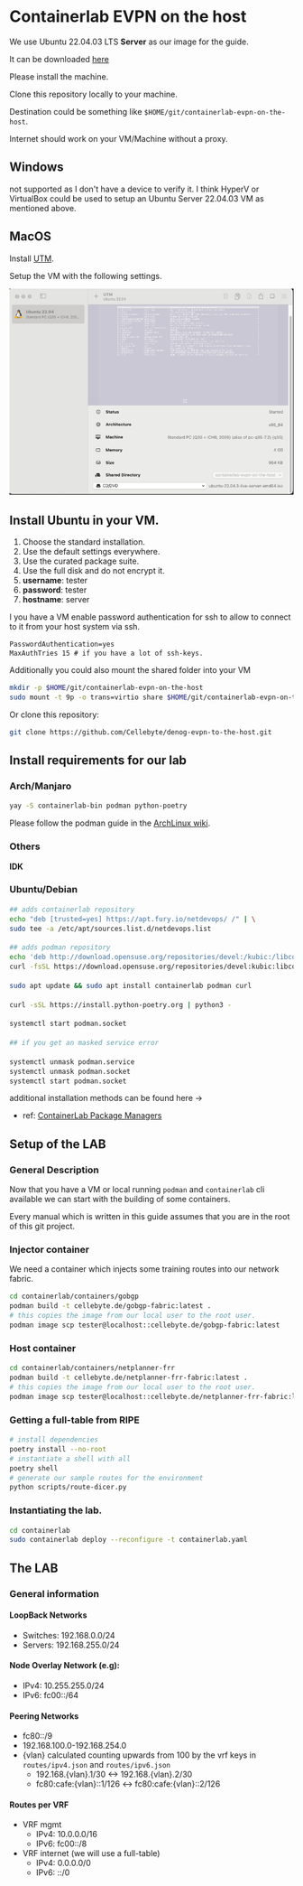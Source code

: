 # Containerlab EVPN on the host

We use Ubuntu 22.04.03 LTS **Server** as our image for the guide.

It can be downloaded [here](https://releases.ubuntu.com/jammy/)

Please install the machine.

Clone this repository locally to your machine.

Destination could be something like `$HOME/git/containerlab-evpn-on-the-host`.

Internet should work on your VM/Machine without a proxy.

## Windows
not supported as I don't have a device to verify it.
I think HyperV or VirtualBox could be used to setup an Ubuntu Server 22.04.03 VM as mentioned above.

## MacOS

Install [UTM](https://docs.getutm.app/installation/macos/).

Setup the VM with the following settings.

![](./images/settings-on-macos.png)

## Install Ubuntu in your VM.

1. Choose the standard installation.
2. Use the default settings everywhere.
3. Use the curated package suite.
4. Use the full disk and do not encrypt it.
5. **username**: tester
6. **password**: tester
7. **hostname**: server

I you have a VM enable password authentication for ssh to allow to connect to it from your host system via ssh.

```ssh-config
PasswordAuthentication=yes
MaxAuthTries 15 # if you have a lot of ssh-keys.
```

Additionally you could also mount the shared folder into your VM

```bash
mkdir -p $HOME/git/containerlab-evpn-on-the-host
sudo mount -t 9p -o trans=virtio share $HOME/git/containerlab-evpn-on-the-host -oversion=9p2000.L
```

Or clone this repository:

```bash
git clone https://github.com/Cellebyte/denog-evpn-to-the-host.git
```

## Install requirements for our lab

### Arch/Manjaro

```bash
yay -S containerlab-bin podman python-poetry
```

Please follow the podman guide in the [ArchLinux wiki](https://wiki.archlinux.org/title/Podman).

### Others

**IDK**

### Ubuntu/Debian

```bash
## adds containerlab repository
echo "deb [trusted=yes] https://apt.fury.io/netdevops/ /" | \
sudo tee -a /etc/apt/sources.list.d/netdevops.list

## adds podman repository
echo 'deb http://download.opensuse.org/repositories/devel:/kubic:/libcontainers:/unstable/xUbuntu_22.04/ /' | sudo tee /etc/apt/sources.list.d/devel:kubic:libcontainers:unstable.list
curl -fsSL https://download.opensuse.org/repositories/devel:kubic:libcontainers:unstable/xUbuntu_22.04/Release.key | gpg --dearmor | sudo tee /etc/apt/trusted.gpg.d/devel_kubic_libcontainers_unstable.gpg > /dev/null

sudo apt update && sudo apt install containerlab podman curl

curl -sSL https://install.python-poetry.org | python3 -

systemctl start podman.socket

## if you get an masked service error

systemctl unmask podman.service
systemctl unmask podman.socket
systemctl start podman.socket
```

additional installation methods can be found here ->
* ref: [ContainerLab Package Managers](https://containerlab.dev/install/#package-managers)

## Setup of the LAB

### General Description
Now that you have a VM or local running `podman` and `containerlab` cli available we can start with the building of some containers.

Every manual which is written in this guide assumes that you are in the root of this git project.

### Injector container

We need a container which injects some training routes into our network fabric.

```bash
cd containerlab/containers/gobgp
podman build -t cellebyte.de/gobgp-fabric:latest .
# this copies the image from our local user to the root user.
podman image scp tester@localhost::cellebyte.de/gobgp-fabric:latest
```

### Host container

```bash
cd containerlab/containers/netplanner-frr
podman build -t cellebyte.de/netplanner-frr-fabric:latest .
# this copies the image from our local user to the root user.
podman image scp tester@localhost::cellebyte.de/netplanner-frr-fabric:latest
```

### Getting a full-table from RIPE

```bash
# install dependencies
poetry install --no-root
# instantiate a shell with all 
poetry shell
# generate our sample routes for the environment
python scripts/route-dicer.py
```

### Instantiating the lab.

```bash
cd containerlab
sudo containerlab deploy --reconfigure -t containerlab.yaml
```


## The LAB

### General information

#### LoopBack Networks
* Switches: 192.168.0.0/24
* Servers: 192.168.255.0/24

#### Node Overlay Network (e.g):
* IPv4: 10.255.255.0/24
* IPv6: fc00::/64

#### Peering Networks
* fc80::/9
* 192.168.100.0-192.168.254.0
* {vlan} calculated counting upwards from 100 by the vrf keys in `routes/ipv4.json` and `routes/ipv6.json`
  * 192.168.{vlan}.1/30 <-> 192.168.{vlan}.2/30
  * fc80:cafe:{vlan}::1/126 <-> fc80:cafe:{vlan}::2/126



#### Routes per VRF
* VRF mgmt 
  * IPv4: 10.0.0.0/16
  * IPv6: fc00::/8
* VRF internet (we will use a full-table)
  * IPv4: 0.0.0.0/0
  * IPv6: ::/0
